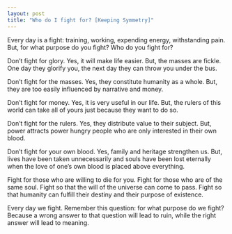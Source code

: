 ```yaml
---
layout: post
title: "Who do I fight for? [Keeping Symmetry]"
---
```


Every day is a fight: training, working, expending energy, withstanding pain. But, for what purpose do you fight? Who do you fight for?

Don’t fight for glory. Yes, it will make life easier. But, the masses are fickle. One day they glorify you, the next day they can throw you under the bus.

Don’t fight for the masses. Yes, they constitute humanity as a whole. But, they are too easily influenced by narrative and money.

Don’t fight for money. Yes, it is very useful in our life. But, the rulers of this world can take all of yours just because they want to do so.

Don’t fight for the rulers. Yes, they distribute value to their subject. But, power attracts power hungry people who are only interested in their own blood.

Don’t fight for your own blood. Yes, family and heritage strengthen us. But, lives have been taken unnecessarily and souls have been lost eternally when the love of one’s own blood is placed above everything.

Fight for those who are willing to die for you. Fight for those who are of the same soul. Fight so that the will of the universe can come to pass. Fight so that humanity can fulfill their destiny and their purpose of existence.

Every day we fight. Remember this question: for what purpose do we fight? Because a wrong answer to that question will lead to ruin, while the right answer will lead to meaning.

